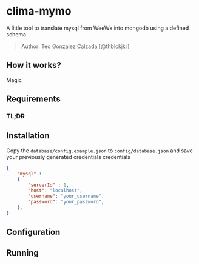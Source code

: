 # clima-mymo

A little tool to translate mysql from WeeWx into mongodb using a defined schema

> Author: Teo Gonzalez Calzada [@thblckjkr]

## How it works?

Magic

## Requirements

### TL;DR


## Installation

Copy the `database/config.example.json` to `config/database.json` and save your previously generated credentials credentials

```json
{
    "mysql" :
    {
        "serverId" : 1,
        "host": "localhost",
        "username": "your_username",
        "password": "your_password",
    },
}
```

## Configuration


## Running

